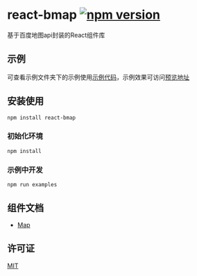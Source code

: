 # react-bmap [![npm version](https://img.shields.io/npm/v/react-bmap.svg)](https://www.npmjs.com/package/react-bmap)
基于百度地图api封装的React组件库

## 示例
可查看示例文件夹下的示例使用[示例代码](https://github.com/huiyan-fe/react-bmap/tree/master/docs/examples)，示例效果可访问[预览地址](https://huiyan-fe.github.io/react-bmap/examples/)

## 安装使用

    npm install react-bmap

### 初始化环境
    npm install
### 示例中开发
    npm run examples

## 组件文档

* [Map](./src/components/map.md)

## 许可证
[MIT](./LICENSE)
